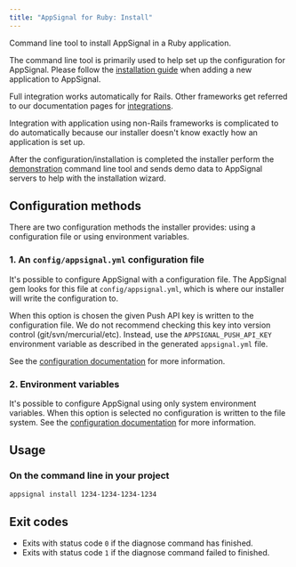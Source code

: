 ```yaml
---
title: "AppSignal for Ruby: Install"
---
```


Command line tool to install AppSignal in a Ruby application.

The command line tool is primarily used to help set up the configuration for AppSignal. Please follow the [installation guide](/getting-started/new-application.html) when adding a new application to AppSignal.

Full integration works automatically for Rails. Other frameworks get referred to
our documentation pages for [integrations](/ruby/integrations/).

Integration with application using non-Rails frameworks is complicated to do automatically because our installer doesn't know exactly how an application is set up.

After the configuration/installation is completed the installer perform the [demonstration](demo.html) command line tool and sends demo data to AppSignal servers to help with the installation wizard.

## Configuration methods

There are two configuration methods the installer provides: using a configuration file or using environment variables.

### 1. An `config/appsignal.yml` configuration file

It's possible to configure AppSignal with a configuration file. The AppSignal gem looks for this file at `config/appsignal.yml`, which is where our installer will write the configuration to.

When this option is chosen the given Push API key is written to the configuration file. We do not recommend checking this key into version control (git/svn/mercurial/etc). Instead, use the `APPSIGNAL_PUSH_API_KEY` environment variable as described in the generated `appsignal.yml` file.

See the [configuration documentation](/ruby/configuration) for more information.

### 2. Environment variables

It's possible to configure AppSignal using only system environment variables. When this option is selected no configuration is written to the file system. See the [configuration documentation](/ruby/configuration) for more information.

## Usage

### On the command line in your project

```bash
appsignal install 1234-1234-1234-1234
```

## Exit codes

- Exits with status code `0` if the diagnose command has finished.
- Exits with status code `1` if the diagnose command failed to finished.
